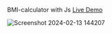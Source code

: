  BMI-calculator with Js [Live Demo](https://davit2605.github.io/BMI-calculator/)

![Screenshot 2024-02-13 144207](https://github.com/Davit2605/BMI-calculator/assets/125227660/2e2f553d-8208-41b1-826b-37862052ee78)

 
